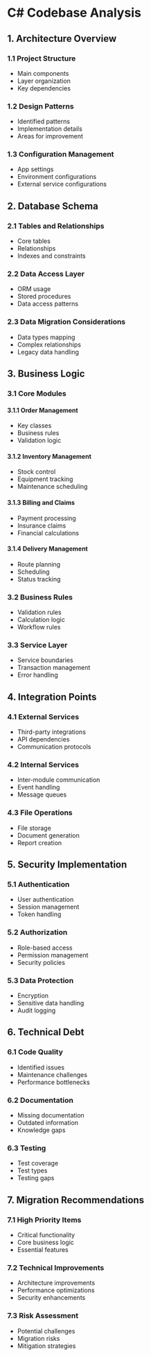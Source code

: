 # C# Codebase Analysis

## 1. Architecture Overview
### 1.1 Project Structure
- Main components
- Layer organization
- Key dependencies

### 1.2 Design Patterns
- Identified patterns
- Implementation details
- Areas for improvement

### 1.3 Configuration Management
- App settings
- Environment configurations
- External service configurations

## 2. Database Schema
### 2.1 Tables and Relationships
- Core tables
- Relationships
- Indexes and constraints

### 2.2 Data Access Layer
- ORM usage
- Stored procedures
- Data access patterns

### 2.3 Data Migration Considerations
- Data types mapping
- Complex relationships
- Legacy data handling

## 3. Business Logic
### 3.1 Core Modules
#### 3.1.1 Order Management
- Key classes
- Business rules
- Validation logic

#### 3.1.2 Inventory Management
- Stock control
- Equipment tracking
- Maintenance scheduling

#### 3.1.3 Billing and Claims
- Payment processing
- Insurance claims
- Financial calculations

#### 3.1.4 Delivery Management
- Route planning
- Scheduling
- Status tracking

### 3.2 Business Rules
- Validation rules
- Calculation logic
- Workflow rules

### 3.3 Service Layer
- Service boundaries
- Transaction management
- Error handling

## 4. Integration Points
### 4.1 External Services
- Third-party integrations
- API dependencies
- Communication protocols

### 4.2 Internal Services
- Inter-module communication
- Event handling
- Message queues

### 4.3 File Operations
- File storage
- Document generation
- Report creation

## 5. Security Implementation
### 5.1 Authentication
- User authentication
- Session management
- Token handling

### 5.2 Authorization
- Role-based access
- Permission management
- Security policies

### 5.3 Data Protection
- Encryption
- Sensitive data handling
- Audit logging

## 6. Technical Debt
### 6.1 Code Quality
- Identified issues
- Maintenance challenges
- Performance bottlenecks

### 6.2 Documentation
- Missing documentation
- Outdated information
- Knowledge gaps

### 6.3 Testing
- Test coverage
- Test types
- Testing gaps

## 7. Migration Recommendations
### 7.1 High Priority Items
- Critical functionality
- Core business logic
- Essential features

### 7.2 Technical Improvements
- Architecture improvements
- Performance optimizations
- Security enhancements

### 7.3 Risk Assessment
- Potential challenges
- Migration risks
- Mitigation strategies
